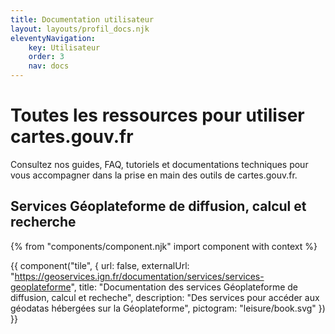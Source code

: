 ```yaml
---
title: Documentation utilisateur
layout: layouts/profil_docs.njk
eleventyNavigation:
    key: Utilisateur
    order: 3
    nav: docs
---
```


# Toutes les ressources pour utiliser cartes.gouv.fr

Consultez nos guides, FAQ, tutoriels et documentations techniques pour vous accompagner dans la prise en main des outils de cartes.gouv.fr.

## Services Géoplateforme de diffusion, calcul et recherche

{% from "components/component.njk" import component with context %}

<div class="fr-grid-row fr-grid-row--gutters fr-grid-row--center">

<div class="fr-col-6">

{{ component("tile", {
    url: false,
    externalUrl: "https://geoservices.ign.fr/documentation/services/services-geoplateforme",
    title: "Documentation des services Géoplateforme de diffusion, calcul et recheche",
    description: "Des services pour accéder aux géodatas hébergées sur la Géoplateforme",
    pictogram: "leisure/book.svg"
}) }}

</div>

</div>
